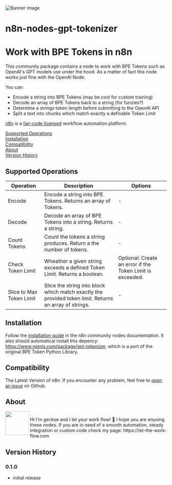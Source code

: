 ![Banner image](https://user-images.githubusercontent.com/10284570/173569848-c624317f-42b1-45a6-ab09-f0ea3c247648.png)

# n8n-nodes-gpt-tokenizer

# Work with BPE Tokens in n8n

This community package contains a node to work with BPE Tokens such as OpenAI's GPT models use under the hood.
As a matter of fact this node works just fine with the OpenAI Node.

You can:
* Encode a string into BPE Tokens (may be cool for custom training)
* Decode an array of BPE Tokens back to a string (for funzies?)
* Determine a strings token length before submitting to the OpenAI API
* Split a text into chunks which match exactly a definable Token Limit

[n8n](https://n8n.io/) is a [fair-code licensed](https://docs.n8n.io/reference/license/) workflow automation platform.

[Supported Operations](#supported-operations)  
[Installation](#installation)  
[Compatibility](#compatibility)  
[About](#about)  
[Version History](#version-history)  

## Supported Operations

| Operation  | Description | Options |
| ------------- |  ------------- |  ------------- | 
| Encode  | Encode a string into BPE Tokens. Returns an array of Tokens. | - |
| Decode  | Decode an array of BPE Tokens into a string. Returns a string. | - |
| Count Tokens  | Count the tokens a string produces. Return a the number of tokens. | - |
| Check Token Limit  | Wheather a given string exceeds a defined Token Limit. Returns a boolean. | Optional: Create an error if the Token Limit is exceeded. |
| Slice to Max Token Limit  | Slice the string into block which match exactly the provided token limit. Returns an array of strings. | - |

## Installation
Follow the [installation guide](https://docs.n8n.io/integrations/community-nodes/installation/) in the n8n community nodes documentation.
It also should automatical install this depency: https://www.npmjs.com/package/gpt-tokenizer, which is a port of the original BPE Token Python Library.

## Compatibility

The Latest Version of n8n. If you encounter any problem, feel free to [open an issue](https://github.com/geckse/n8n-nodes-ninox) on Github. 

## About

<img src="https://let-the-work-flow.com/content/uploads/logo-let-the-work-flow-signet-quad-150x150.png" align="left" height="74" width="74"> 
<br>
Hi I'm geckse and I let your work flow! 👋 
I hope you are enyoing these nodes. If you are in need of a smooth automation, steady integration or custom code check my page: https://let-the-work-flow.com

## Version History

### 0.1.0
- initial release
